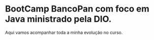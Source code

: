# BootCamp BancoPan com foco em Java ministrado pela DIO.
Aqui vamos acompanhar toda a minha evolução no curso.

